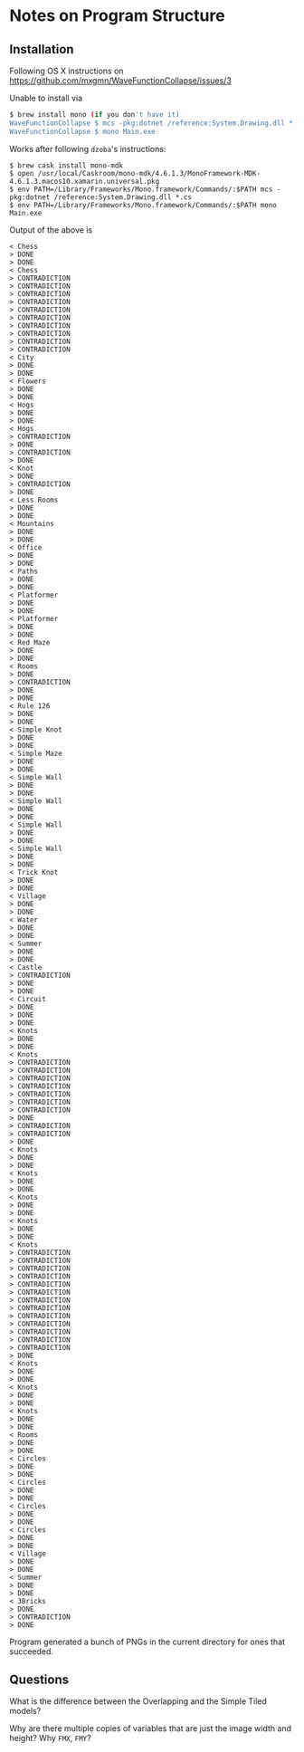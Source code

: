 # Notes on Program Structure

## Installation

Following OS X instructions on https://github.com/mxgmn/WaveFunctionCollapse/issues/3

Unable to install via

```bash
$ brew install mono (if you don't have it)
WaveFunctionCollapse $ mcs -pkg:dotnet /reference:System.Drawing.dll *.cs
WaveFunctionCollapse $ mono Main.exe
```

Works after following `dzoba`'s instructions:

```
$ brew cask install mono-mdk
$ open /usr/local/Caskroom/mono-mdk/4.6.1.3/MonoFramework-MDK-4.6.1.3.macos10.xamarin.universal.pkg
$ env PATH=/Library/Frameworks/Mono.framework/Commands/:$PATH mcs -pkg:dotnet /reference:System.Drawing.dll *.cs
$ env PATH=/Library/Frameworks/Mono.framework/Commands/:$PATH mono Main.exe
```

Output of the above is

```
< Chess
> DONE
> DONE
< Chess
> CONTRADICTION
> CONTRADICTION
> CONTRADICTION
> CONTRADICTION
> CONTRADICTION
> CONTRADICTION
> CONTRADICTION
> CONTRADICTION
> CONTRADICTION
> CONTRADICTION
< City
> DONE
> DONE
< Flowers
> DONE
> DONE
< Hogs
> DONE
> DONE
< Hogs
> CONTRADICTION
> DONE
> CONTRADICTION
> DONE
< Knot
> DONE
> CONTRADICTION
> DONE
< Less Rooms
> DONE
> DONE
< Mountains
> DONE
> DONE
< Office
> DONE
> DONE
< Paths
> DONE
> DONE
< Platformer
> DONE
> DONE
< Platformer
> DONE
> DONE
< Red Maze
> DONE
> DONE
< Rooms
> DONE
> CONTRADICTION
> DONE
> DONE
< Rule 126
> DONE
> DONE
< Simple Knot
> DONE
> DONE
< Simple Maze
> DONE
> DONE
< Simple Wall
> DONE
> DONE
< Simple Wall
> DONE
> DONE
< Simple Wall
> DONE
> DONE
< Simple Wall
> DONE
> DONE
< Trick Knot
> DONE
> DONE
< Village
> DONE
> DONE
< Water
> DONE
> DONE
< Summer
> DONE
> DONE
< Castle
> CONTRADICTION
> DONE
> DONE
< Circuit
> DONE
> DONE
> DONE
< Knots
> DONE
> DONE
< Knots
> CONTRADICTION
> CONTRADICTION
> CONTRADICTION
> CONTRADICTION
> CONTRADICTION
> CONTRADICTION
> CONTRADICTION
> DONE
> CONTRADICTION
> CONTRADICTION
> DONE
< Knots
> DONE
> DONE
< Knots
> DONE
> DONE
< Knots
> DONE
> DONE
< Knots
> DONE
> DONE
< Knots
> CONTRADICTION
> CONTRADICTION
> CONTRADICTION
> CONTRADICTION
> CONTRADICTION
> CONTRADICTION
> CONTRADICTION
> CONTRADICTION
> CONTRADICTION
> CONTRADICTION
> CONTRADICTION
> CONTRADICTION
> CONTRADICTION
> DONE
< Knots
> DONE
> DONE
< Knots
> DONE
> DONE
< Knots
> DONE
> DONE
< Rooms
> DONE
> DONE
< Circles
> DONE
> DONE
< Circles
> DONE
> DONE
< Circles
> DONE
> DONE
< Circles
> DONE
> DONE
< Village
> DONE
> DONE
< Summer
> DONE
> DONE
< 3Bricks
> DONE
> CONTRADICTION
> DONE
```

Program generated a bunch of PNGs in the current directory for ones that succeeded.

## Questions

What is the difference between the Overlapping and the Simple Tiled models?

Why are there multiple copies of variables that are just the image width and height? Why `FMX`, `FMY`?
